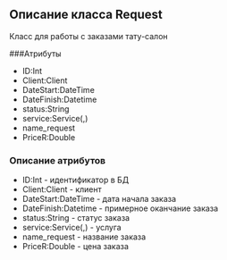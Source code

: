 ## Описание класса Request

Класс для работы с заказами тату-салон

###Атрибуты
+ ID:Int
+ Client:Client
+ DateStart:DateTime
+ DateFinish:Datetime
+ status:String
+ service:Service(,)
+ name_request
+ PriceR:Double
### Описание атрибутов
+ ID:Int - идентификатор в БД
+ Client:Client - клиент 
+ DateStart:DateTime - дата начала заказа
+ DateFinish:Datetime - примерное оканчание заказа
+ status:String - статус заказа
+ service:Service(,) - услуга
+ name_request - название заказа
+ PriceR:Double - цена заказа
